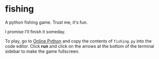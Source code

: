 # fishing
A python fishing game. Trust me, it's fun.

I promise I'll finish it someday.

To play, go to <a href="https://www.online-python.com/">Online Python</a> and copy the contents of `fishing.py` into the code editor. Click **run** and click on the arrows at the bottom of the terminal sidebar to make the game fullscreen.
